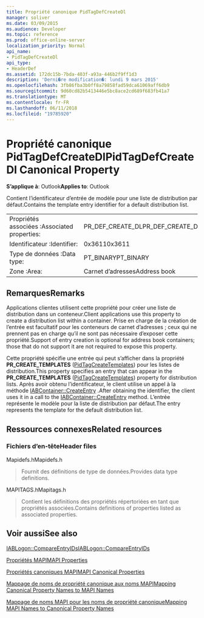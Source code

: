 ```yaml
---
title: Propriété canonique PidTagDefCreateDl
manager: soliver
ms.date: 03/09/2015
ms.audience: Developer
ms.topic: reference
ms.prod: office-online-server
localization_priority: Normal
api_name:
- PidTagDefCreateDl
api_type:
- HeaderDef
ms.assetid: 172dc15b-7bda-403f-a93a-446b2f9ff1d3
description: 'Derni�re modification�: lundi 9 mars 2015'
ms.openlocfilehash: 3fb86fba3b0ff8a79858fad59dca61069aff6db9
ms.sourcegitcommit: 9d60cd82b5413446e5bc8ace2cd689f683fb41a7
ms.translationtype: MT
ms.contentlocale: fr-FR
ms.lasthandoff: 06/11/2018
ms.locfileid: "19785920"
---
```

# <a name="pidtagdefcreatedl-canonical-property"></a><span data-ttu-id="54aca-103">Propriété canonique PidTagDefCreateDl</span><span class="sxs-lookup"><span data-stu-id="54aca-103">PidTagDefCreateDl Canonical Property</span></span>

  
  
<span data-ttu-id="54aca-104">**S’applique à**: Outlook</span><span class="sxs-lookup"><span data-stu-id="54aca-104">**Applies to**: Outlook</span></span> 
  
<span data-ttu-id="54aca-105">Contient l’identificateur d’entrée de modèle pour une liste de distribution par défaut.</span><span class="sxs-lookup"><span data-stu-id="54aca-105">Contains the template entry identifier for a default distribution list.</span></span> 
  
|||
|:-----|:-----|
|<span data-ttu-id="54aca-106">Propriétés associées :</span><span class="sxs-lookup"><span data-stu-id="54aca-106">Associated properties:</span></span>  <br/> |<span data-ttu-id="54aca-107">PR_DEF_CREATE_DL</span><span class="sxs-lookup"><span data-stu-id="54aca-107">PR_DEF_CREATE_DL</span></span>  <br/> |
|<span data-ttu-id="54aca-108">Identificateur :</span><span class="sxs-lookup"><span data-stu-id="54aca-108">Identifier:</span></span>  <br/> |<span data-ttu-id="54aca-109">0x3611</span><span class="sxs-lookup"><span data-stu-id="54aca-109">0x3611</span></span>  <br/> |
|<span data-ttu-id="54aca-110">Type de données :</span><span class="sxs-lookup"><span data-stu-id="54aca-110">Data type:</span></span>  <br/> |<span data-ttu-id="54aca-111">PT_BINARY</span><span class="sxs-lookup"><span data-stu-id="54aca-111">PT_BINARY</span></span>  <br/> |
|<span data-ttu-id="54aca-112">Zone :</span><span class="sxs-lookup"><span data-stu-id="54aca-112">Area:</span></span>  <br/> |<span data-ttu-id="54aca-113">Carnet d’adresses</span><span class="sxs-lookup"><span data-stu-id="54aca-113">Address book</span></span>  <br/> |
   
## <a name="remarks"></a><span data-ttu-id="54aca-114">Remarques</span><span class="sxs-lookup"><span data-stu-id="54aca-114">Remarks</span></span>

<span data-ttu-id="54aca-115">Applications clientes utilisent cette propriété pour créer une liste de distribution dans un conteneur.</span><span class="sxs-lookup"><span data-stu-id="54aca-115">Client applications use this property to create a distribution list within a container.</span></span> <span data-ttu-id="54aca-116">Prise en charge de la création de l’entrée est facultatif pour les conteneurs de carnet d’adresses ; ceux qui ne prennent pas en charge qu’il ne sont pas nécessaire d’exposer cette propriété.</span><span class="sxs-lookup"><span data-stu-id="54aca-116">Support of entry creation is optional for address book containers; those that do not support it are not required to expose this property.</span></span> 
  
<span data-ttu-id="54aca-117">Cette propriété spécifie une entrée qui peut s’afficher dans la propriété **PR_CREATE_TEMPLATES** ([PidTagCreateTemplates](pidtagcreatetemplates-canonical-property.md)) pour les listes de distribution.</span><span class="sxs-lookup"><span data-stu-id="54aca-117">This property specifies an entry that can appear in the **PR_CREATE_TEMPLATES** ([PidTagCreateTemplates](pidtagcreatetemplates-canonical-property.md)) property for distribution lists.</span></span> <span data-ttu-id="54aca-118">Après avoir obtenu l’identificateur, le client utilise un appel à la méthode [IABContainer::CreateEntry](iabcontainer-createentry.md) .</span><span class="sxs-lookup"><span data-stu-id="54aca-118">After obtaining the identifier, the client uses it in a call to the [IABContainer::CreateEntry](iabcontainer-createentry.md) method.</span></span> <span data-ttu-id="54aca-119">L’entrée représente le modèle pour la liste de distribution par défaut.</span><span class="sxs-lookup"><span data-stu-id="54aca-119">The entry represents the template for the default distribution list.</span></span> 
  
## <a name="related-resources"></a><span data-ttu-id="54aca-120">Ressources connexes</span><span class="sxs-lookup"><span data-stu-id="54aca-120">Related resources</span></span>

### <a name="header-files"></a><span data-ttu-id="54aca-121">Fichiers d’en-tête</span><span class="sxs-lookup"><span data-stu-id="54aca-121">Header files</span></span>

<span data-ttu-id="54aca-122">Mapidefs.h</span><span class="sxs-lookup"><span data-stu-id="54aca-122">Mapidefs.h</span></span>
  
> <span data-ttu-id="54aca-123">Fournit des définitions de type de données.</span><span class="sxs-lookup"><span data-stu-id="54aca-123">Provides data type definitions.</span></span>
    
<span data-ttu-id="54aca-124">MAPITAGS.h</span><span class="sxs-lookup"><span data-stu-id="54aca-124">Mapitags.h</span></span>
  
> <span data-ttu-id="54aca-125">Contient les définitions des propriétés répertoriées en tant que propriétés associées.</span><span class="sxs-lookup"><span data-stu-id="54aca-125">Contains definitions of properties listed as associated properties.</span></span>
    
## <a name="see-also"></a><span data-ttu-id="54aca-126">Voir aussi</span><span class="sxs-lookup"><span data-stu-id="54aca-126">See also</span></span>



[<span data-ttu-id="54aca-127">IABLogon::CompareEntryIDs</span><span class="sxs-lookup"><span data-stu-id="54aca-127">IABLogon::CompareEntryIDs</span></span>](iablogon-compareentryids.md)


[<span data-ttu-id="54aca-128">Propriétés MAPI</span><span class="sxs-lookup"><span data-stu-id="54aca-128">MAPI Properties</span></span>](mapi-properties.md)
  
[<span data-ttu-id="54aca-129">Propriétés canoniques MAPI</span><span class="sxs-lookup"><span data-stu-id="54aca-129">MAPI Canonical Properties</span></span>](mapi-canonical-properties.md)
  
[<span data-ttu-id="54aca-130">Mappage de noms de propriété canonique aux noms MAPI</span><span class="sxs-lookup"><span data-stu-id="54aca-130">Mapping Canonical Property Names to MAPI Names</span></span>](mapping-canonical-property-names-to-mapi-names.md)
  
[<span data-ttu-id="54aca-131">Mappage de noms MAPI pour les noms de propriété canonique</span><span class="sxs-lookup"><span data-stu-id="54aca-131">Mapping MAPI Names to Canonical Property Names</span></span>](mapping-mapi-names-to-canonical-property-names.md)


